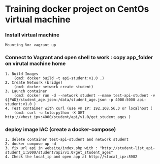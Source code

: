 # Training docker project on CentOs virtual machine

### Install virtual machine
    Mounting Vm: vagrant up

### Connect to Vagrant and open shell to work : copy app_folder on virutal machine home

    1. Build Images 
        (cmd: docker build -t api-student:v1.0 .)
    2. Create Network (bridge)
        (cmd: docker network create student)
    3. Launch container
        (cmd: docker run -d --network student --name test-api-student -v ${PWD}/student_age.json:/data/student_age.json -p 4000:5000 api-student:v1.0 )
    4. Test container with curl (use vm IP: 192.168.56.3 or localhost )
        (cmd: curl -u toto:python -X GET http://<host_ip>:4000/student/api/v1.0/get_student_ages )

### deploy image IAC (create a docker-compose)
    1. delete container test-api-student and network student
    2. docker compose up -d
    3. fix url api in website/index.php with : "http://student-list_api-student_1:5000/student/api/v1.0/get_student_ages"
    4. Check the local_ip and open app at http://<local_ip>:8082

    